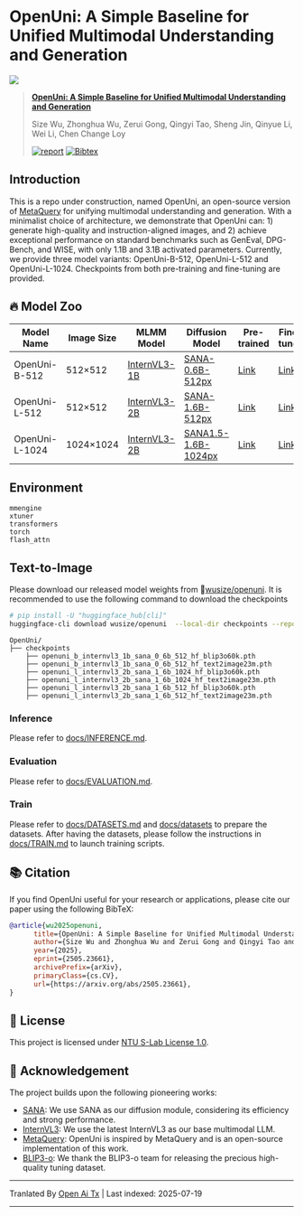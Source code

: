 ﻿
# OpenUni: A Simple Baseline for Unified Multimodal Understanding and Generation

![](https://raw.githubusercontent.com/wusize/OpenUni/main/figures/teaser.png)

> **[OpenUni: A Simple Baseline for Unified Multimodal Understanding and Generation](https://arxiv.org/abs/2505.23661)**
>
> Size Wu, Zhonghua Wu, Zerui Gong, Qingyi Tao, Sheng Jin, Qinyue Li, Wei Li, Chen Change Loy
>
> [![report](https://img.shields.io/badge/arXiv-2505.23661-b31b1b.svg)](docs/report.pdf)
> [![Bibtex](https://img.shields.io/badge/Cite-BibTeX-blue)](https://github.com/wusize/OpenUni?tab=readme-ov-file#-citation)

## Introduction

This is a repo under construction, named OpenUni, an open-source version of [MetaQuery](https://xichenpan.com/metaquery) for unifying multimodal understanding and generation. With a minimalist choice of architecture, we demonstrate that OpenUni can: 1) generate high-quality and instruction-aligned images, and 2) achieve exceptional performance on standard benchmarks such as GenEval, DPG-Bench, and WISE, with only 1.1B and 3.1B activated parameters. Currently, we provide three model variants: OpenUni-B-512, OpenUni-L-512 and OpenUni-L-1024. Checkpoints from both pre-training and fine-tuning are provided.


## 🔥 Model Zoo

| Model Name | Image Size | MLMM Model | Diffusion Model | Pre-trained | Fine-tuned |
|------------|------------|------------|-----------------|-------------|------------|
| OpenUni-B-512 | 512×512 | [InternVL3-1B](https://huggingface.co/OpenGVLab/InternVL3-1B) | [SANA-0.6B-512px](https://huggingface.co/Efficient-Large-Model/Sana_600M_512px_diffusers) | [Link](https://huggingface.co/wusize/openuni/blob/main/openuni_b_internvl3_1b_sana_0_6b_512_hf_text2image23m.pth) | [Link](https://huggingface.co/wusize/openuni/blob/main/openuni_b_internvl3_1b_sana_0_6b_512_hf_blip3o60k.pth) |
| OpenUni-L-512 | 512×512 | [InternVL3-2B](https://huggingface.co/OpenGVLab/InternVL3-2B) | [SANA-1.6B-512px](https://huggingface.co/Efficient-Large-Model/Sana_1600M_512px_diffusers) | [Link](https://huggingface.co/wusize/openuni/blob/main/openuni_l_internvl3_2b_sana_1_6b_512_hf_text2image23m.pth) | [Link](https://huggingface.co/wusize/openuni/blob/main/openuni_l_internvl3_2b_sana_1_6b_512_hf_blip3o60k.pth) |
| OpenUni-L-1024 | 1024×1024 | [InternVL3-2B](https://huggingface.co/OpenGVLab/InternVL3-2B) | [SANA1.5-1.6B-1024px](https://huggingface.co/Efficient-Large-Model/SANA1.5_1.6B_1024px_diffusers) | [Link](https://huggingface.co/wusize/openuni/blob/main/openuni_l_internvl3_2b_sana_1_6b_512_hf_text2image23m.pth) | [Link](https://huggingface.co/wusize/openuni/blob/main/openuni_l_internvl3_2b_sana_1_6b_1024_hf_blip3o60k.pth) |





## Environment

```
mmengine
xtuner
transformers
torch
flash_attn
```
## Text-to-Image

Please download our released model weights from 🤗[wusize/openuni](https://huggingface.co/wusize/openuni). It is recommended to use the following command to download the checkpoints



```bash
# pip install -U "huggingface_hub[cli]"
huggingface-cli download wusize/openuni  --local-dir checkpoints --repo-type model
```

```text
OpenUni/
├── checkpoints
    ├── openuni_b_internvl3_1b_sana_0_6b_512_hf_blip3o60k.pth
    ├── openuni_b_internvl3_1b_sana_0_6b_512_hf_text2image23m.pth
    ├── openuni_l_internvl3_2b_sana_1_6b_1024_hf_blip3o60k.pth
    ├── openuni_l_internvl3_2b_sana_1_6b_1024_hf_text2image23m.pth
    ├── openuni_l_internvl3_2b_sana_1_6b_512_hf_blip3o60k.pth
    ├── openuni_l_internvl3_2b_sana_1_6b_512_hf_text2image23m.pth
```
### Inference
Please refer to [docs/INFERENCE.md](https://raw.githubusercontent.com/wusize/OpenUni/main/docs/INFERENCE.md).

### Evaluation
Please refer to [docs/EVALUATION.md](https://raw.githubusercontent.com/wusize/OpenUni/main/docs/EVALUATION.md).

### Train

Please refer to [docs/DATASETS.md](https://raw.githubusercontent.com/wusize/OpenUni/main/docs/DATASETS.md) and [docs/datasets](docs/datasets) to prepare the datasets. After having the datasets,
please follow the instructions in [docs/TRAIN.md](https://raw.githubusercontent.com/wusize/OpenUni/main/docs/TRAIN.md) to launch training scripts.

## 📚 Citation

If you find OpenUni useful for your research or applications, please cite our paper using the following BibTeX:


```bibtex
@article{wu2025openuni,
      title={OpenUni: A Simple Baseline for Unified Multimodal Understanding and Generation}, 
      author={Size Wu and Zhonghua Wu and Zerui Gong and Qingyi Tao and Sheng Jin and Qinyue Li and Wei Li and Chen Change Loy},
      year={2025},
      eprint={2505.23661},
      archivePrefix={arXiv},
      primaryClass={cs.CV},
      url={https://arxiv.org/abs/2505.23661}, 
}
```
## 📜 License
This project is licensed under [NTU S-Lab License 1.0](LICENSE).


## 🙏 Acknowledgement
The project builds upon the following pioneering works:
- [SANA](https://github.com/NVlabs/Sana): We use SANA as our diffusion module, considering its efficiency and strong performance.
- [InternVL3](https://github.com/OpenGVLab/InternVL): We use the latest InternVL3 as our base multimodal LLM.
- [MetaQuery](https://xichenpan.com/metaquery): OpenUni is inspired by MetaQuery and is an open-source implementation of this work.
- [BLIP3-o](https://github.com/JiuhaiChen/BLIP3o): We thank the BLIP3-o team for releasing the precious high-quality tuning dataset.



---

Tranlated By [Open Ai Tx](https://github.com/OpenAiTx/OpenAiTx) | Last indexed: 2025-07-19

---